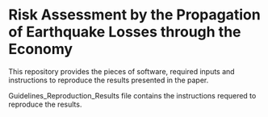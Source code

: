 # Risk Assessment by the Propagation of Earthquake Losses through the Economy

This repository provides the pieces of software, required inputs and instructions to reproduce the results presented in the paper.   

Guidelines_Reproduction_Results file contains the instructions requered to reproduce the results.
